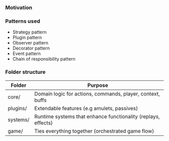 ### Motivation

### Patterns used

- Strategy pattern
- Plugin pattern
- Observer pattern
- Decorator pattern
- Event pattern
- Chain of responsibility pattern

### Folder structure

| Folder   | Purpose                                                       |
| -------- | ------------------------------------------------------------- |
| core/    | Domain logic for actions, commands, player, context, buffs    |
| plugins/ | Extendable features (e.g amulets, passives)                   |
| systems/ | Runtime systems that enhance functionality (replays, effects) |
| game/    | Ties everything together (orchestrated game flow)             |

